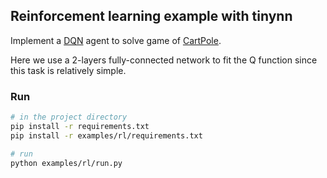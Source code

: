 ## Reinforcement learning example with tinynn

Implement a [DQN](https://arxiv.org/pdf/1312.5602.pdf) agent to solve game of [CartPole](https://gym.openai.com/envs/CartPole-v0/).

Here we use a 2-layers fully-connected network to fit the Q function since this task is relatively simple.

### Run

```bash
# in the project directory
pip install -r requirements.txt
pip install -r examples/rl/requirements.txt

# run
python examples/rl/run.py
```
